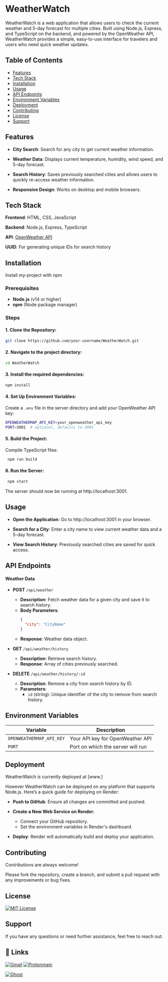 # WeatherWatch

WeatherWatch is a web application that allows users to check the current weather and 5-day forecast for multiple cities. Built using Node.js, Express, and TypeScript on the backend, and powered by the OpenWeather API, WeatherWatch provides a simple, easy-to-use interface for travelers and users who need quick weather updates.

## Table of Contents
- [Features](#features)
- [Tech Stack](#tech-stack)
- [Installation](#installation)
- [Usage](#usage)
- [API Endpoints](#api-endpoints)
- [Environment Variables](#environment-variables)
- [Deployment](#deployment)
- [Contributing](#contributing)
- [License](#license)
- [Support](#support)

## Features

- **City Search**: Search for any city to get current weather information.

- **Weather Data**: Displays current temperature, humidity, wind speed, and 5-day forecast.
- **Search History**: Saves previously searched cities and allows users to quickly re-access weather information.
- **Responsive Design**: Works on desktop and mobile browsers.


## Tech Stack

 **Frontend**: HTML, CSS, JavaScript

 **Backend**: Node.js, Express, TypeScript

 **API**: [OpenWeather API](https://openweathermap.org/api)

 **UUID**: For generating unique IDs for search history
## Installation

Install my-project with npm

### Prerequisites

- **Node.js** (v14 or higher)
- **npm** (Node package manager)

### Steps

#### 1. Clone the Repository:
   ```bash
git clone https://github.com/your-username/WeatherWatch.git 
```
#### 2. Navigate to the project directory:
```bash
cd WeatherWatch
```

#### 3. Install the required dependencies:
```bash
npm install
```

#### 4. Set Up Environment Variables:
 Create a `.env` file in the server directory and add your OpenWeather API key:
```bash
OPENWEATHERMAP_API_KEY=your_openweather_api_key
PORT=3001  # optional, defaults to 3001
```
#### 5. Build the Project:
Compile TypeScript files:
```bash
 npm run build

```
#### 6. Run the Server:
```bash
 npm start

```
The server should now be running at http://localhost:3001.

## Usage

- **Open the Application**: Go to http://localhost:3001 in your browser.

- **Search for a City**: Enter a city name to view current weather data and a 5-day forecast.
- **View Search History**: Previously searched cities are saved for quick access.


## API Endpoints

#### Weather Data

- **POST** `/api/weather`
  - **Description**: Fetch weather data for a given city and save it to search history.
  - **Body Parameters**:
    ```json
    {
      "city": "CityName"
    }
    ```
  - **Response**: Weather data object.

- **GET** `/api/weather/history`
  - **Description**: Retrieve search history.
  - **Response**: Array of cities previously searched.

- **DELETE** `/api/weather/history/:id`
  - **Description**: Remove a city from search history by ID.
  - **Parameters**:
    - `id` (string): Unique identifier of the city to remove from search history.

## Environment Variables

| Variable                | Description                               |
|-------------------------|-------------------------------------------|
| `OPENWEATHERMAP_API_KEY` | Your API key for OpenWeather API         |
| `PORT`                  | Port on which the server will run         |

## Deployment


WeatherWatch is currently deployed at [www.]

However WeatherWatch can be deployed on any platform that supports Node.js. Here’s a quick guide for deploying on Render:
-  **Push to GitHub**: Ensure all changes are committed and pushed.

- **Create a New Web Service on Render**:
   - Connect your GitHub repository.
   - Set the environment variables in Render's dashboard.
- **Deploy**: Render will automatically build and deploy your application.



## Contributing

Contributions are always welcome!

Please fork the repository, create a branch, and submit a pull request with any improvements or bug fixes.


## License

[![MIT License](https://img.shields.io/badge/License-MIT-green.svg)](https://choosealicense.com/licenses/mit/)


## Support

If you have any questions or need further assistance, feel free to reach out:




## 🔗 Links
[![Gmail](https://img.shields.io/badge/Gmail-D14836?style=for-the-badge&logo=gmail&logoColor=white)](https://gmail.com/westendcrew1982@gmail.com)
[![Protonmain](https://img.shields.io/badge/proton%20mail-6D4AFF?style=for-the-badge&logo=protonmail&logoColor=white)](https://protonmail.com/westendcrew1982@protonmail.com)

[![Ghost](https://img.shields.io/badge/Ghost-000?style=for-the-badge&logo=ghost&logoColor=yellow)](https://waleedzaryab.com)



